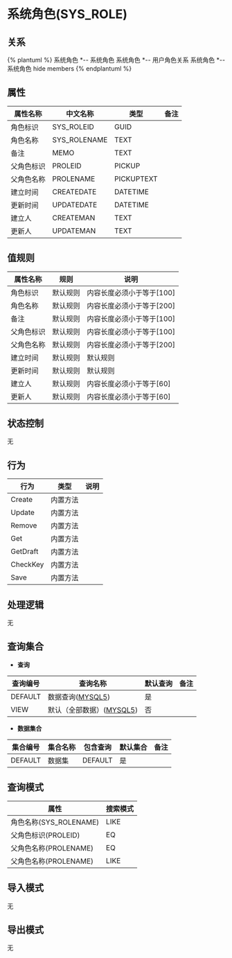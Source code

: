 # 系统角色(SYS_ROLE)

  

## 关系
{% plantuml %}
系统角色 *-- 系统角色 
系统角色 *-- 用户角色关系 
系统角色 *-- 系统角色 
hide members
{% endplantuml %}

## 属性

| 属性名称        |    中文名称    | 类型     |  备注  |
| --------   |------------| -----   |  -------- | 
|角色标识|SYS_ROLEID|GUID|&nbsp;|
|角色名称|SYS_ROLENAME|TEXT|&nbsp;|
|备注|MEMO|TEXT|&nbsp;|
|父角色标识|PROLEID|PICKUP|&nbsp;|
|父角色名称|PROLENAME|PICKUPTEXT|&nbsp;|
|建立时间|CREATEDATE|DATETIME|&nbsp;|
|更新时间|UPDATEDATE|DATETIME|&nbsp;|
|建立人|CREATEMAN|TEXT|&nbsp;|
|更新人|UPDATEMAN|TEXT|&nbsp;|

## 值规则
| 属性名称    | 规则    |  说明  |
| --------   |------------| ----- | 
|角色标识|默认规则|内容长度必须小于等于[100]|
|角色名称|默认规则|内容长度必须小于等于[200]|
|备注|默认规则|内容长度必须小于等于[100]|
|父角色标识|默认规则|内容长度必须小于等于[100]|
|父角色名称|默认规则|内容长度必须小于等于[200]|
|建立时间|默认规则|默认规则|
|更新时间|默认规则|默认规则|
|建立人|默认规则|内容长度必须小于等于[60]|
|更新人|默认规则|内容长度必须小于等于[60]|

## 状态控制

无


## 行为
| 行为    | 类型    |  说明  |
| --------   |------------| ----- | 
|Create|内置方法|&nbsp;|
|Update|内置方法|&nbsp;|
|Remove|内置方法|&nbsp;|
|Get|内置方法|&nbsp;|
|GetDraft|内置方法|&nbsp;|
|CheckKey|内置方法|&nbsp;|
|Save|内置方法|&nbsp;|

## 处理逻辑
无

## 查询集合

* **查询**

| 查询编号 | 查询名称       | 默认查询 |   备注|
| --------  | --------   | --------   | ----- |
|DEFAULT|数据查询([MYSQL5](../../appendix/query_MYSQL5.md#SysRole_Default))|是|&nbsp;|
|VIEW|默认（全部数据）([MYSQL5](../../appendix/query_MYSQL5.md#SysRole_View))|否|&nbsp;|

* **数据集合**

| 集合编号 | 集合名称   |  包含查询  | 默认集合 |   备注|
| --------  | --------   | -------- | --------   | ----- |
|DEFAULT|数据集|DEFAULT|是|&nbsp;|

## 查询模式
| 属性      |    搜索模式     |
| --------   |------------|
|角色名称(SYS_ROLENAME)|LIKE|
|父角色标识(PROLEID)|EQ|
|父角色名称(PROLENAME)|EQ|
|父角色名称(PROLENAME)|LIKE|

## 导入模式
无


## 导出模式
无
